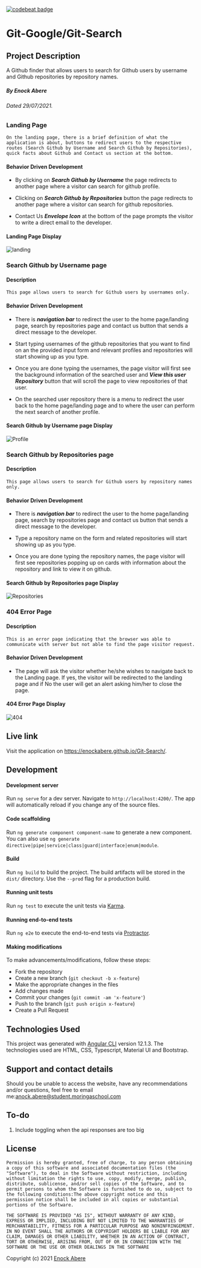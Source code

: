 [![codebeat badge](https://codebeat.co/badges/7bbb17b5-2cde-4108-aac0-eefcd439cf9f)](https://codebeat.co/projects/github-com-enockabere-git-search-master)

# Git-Google/Git-Search
## Project Description
A Github finder that allows users to search for Github users by username and Github repositories by repository names. 
##### By Enock Abere 

###### Dated 29/07/2021.

### Landing Page
    On the landing page, there is a brief definition of what the application is about, buttons to redirect users to the respective routes (Search Github by Username and Search Github by Repositories), quick facts about Github and Contact us section at the bottom. 

#### Behavior Driven Development
* By clicking on ***Search Github by Username*** the page redirects to another page where a visitor can search for github profile.

* Clicking on ***Search Github by Repositories*** button the page redirects to another page where a visitor can search for github repositories.

* Contact Us ***Envelope Icon*** at the bottom of the page prompts the visitor to write a direct email to the developer.

#### Landing Page Display

![landing](src/assets/md/lp.png)

### Search Github by Username page

#### Description
    This page allows users to search for Github users by usernames only.

#### Behavior Driven Development
* There is ***navigation bar*** to redirect the user to the home page/landing page, search by repositories page and contact us button that sends a direct message to the developer.

* Start typing usernames of the github repositories that you want to find on an the provided input form and relevant profiles and repositories will start showing up as you type.

* Once you are done typing the usernames, the page visitor will first see the background information of the searched user and ***View this user Repository*** button that will scroll the page to view repositories of that user.

* On the searched user repository there is a menu to redirect the user back to the home page/landing page and to where the user can perform the next search of another profile.

#### Search Github by Username page Display

![Profile](src/assets/md/pr.png)

### Search Github by Repositories page

#### Description
    This page allows users to search for Github users by repository names only.

#### Behavior Driven Development
* There is ***navigation bar*** to redirect the user to the home page/landing page, search by repositories page and contact us button that sends a direct message to the developer.

* Type a repository name on the form and related repositories will start showing up as you type.

* Once you are done typing the repository names, the page visitor will first see repositories popping up on cards with information about the repository and link to view it on github.

#### Search Github by Repositories page Display

![Repositories](src/assets/md/r.png)

### 404 Error Page

#### Description
    This is an error page indicating that the browser was able to communicate with server but not able to find the page visitor request.

#### Behavior Driven Development
* The page will ask the visitor whether he/she wishes to navigate back to the Landing page. If yes, the visitor will be redirected to the landing page and if No the user will get an alert asking him/her to close the page.

#### 404 Error Page Display

![404](src/assets/md/404.png)

## Live link
Visit the application on https://enockabere.github.io/Git-Search/.

## Development

#### Development server

Run `ng serve` for a dev server. Navigate to `http://localhost:4200/`. The app will automatically reload if you change any of the source files.

#### Code scaffolding

Run `ng generate component component-name` to generate a new component. You can also use `ng generate directive|pipe|service|class|guard|interface|enum|module`.

#### Build

Run `ng build` to build the project. The build artifacts will be stored in the `dist/` directory. Use the `--prod` flag for a production build.

#### Running unit tests

Run `ng test` to execute the unit tests via [Karma](https://karma-runner.github.io).

#### Running end-to-end tests

Run `ng e2e` to execute the end-to-end tests via [Protractor](http://www.protractortest.org/).

#### Making modifications

To make advancements/modifications, follow these steps:

- Fork the repository
- Create a new branch (`git checkout -b x-feature`)
- Make the appropriate changes in the files
- Add changes made
- Commit your changes (`git commit -am 'x-feature'`)
- Push to the branch (`git push origin x-feature`)
- Create a Pull Request 

## Technologies Used

This project was generated with [Angular CLI](https://github.com/angular/angular-cli) version 12.1.3.
The technologies used are HTML, CSS, Typescript, Material UI and Bootstrap.

## Support and contact details

Should you be unable to access the website, have any recommendations and/or questions, feel free to email me:[anock.abere@student.moringaschool.com](mailto:anock.abere@student.moringaschool.com)

## To-do
1. Include toggling when the api responses are too big

## License
    ​Permission is hereby granted, free of charge, to any person obtaining a copy of this software and associated documentation files (the "Software"), to deal in the Software without restriction, including without limitation the rights to use, copy, modify, merge, publish, distribute, sublicense, and/or sell copies of the Software, and to permit persons to whom the Software is furnished to do so, subject to the following conditions:​The above copyright notice and this permission notice shall be included in all copies or substantial portions of the Software.

    ​THE SOFTWARE IS PROVIDED "AS IS", WITHOUT WARRANTY OF ANY KIND, EXPRESS OR IMPLIED, INCLUDING BUT NOT LIMITED TO THE WARRANTIES OF MERCHANTABILITY, FITNESS FOR A PARTICULAR PURPOSE AND NONINFRINGEMENT. IN NO EVENT SHALL THE AUTHORS OR COPYRIGHT HOLDERS BE LIABLE FOR ANY CLAIM, DAMAGES OR OTHER LIABILITY, WHETHER IN AN ACTION OF CONTRACT, TORT OR OTHERWISE, ARISING FROM, OUT OF OR IN CONNECTION WITH THE SOFTWARE OR THE USE OR OTHER DEALINGS IN THE SOFTWARE

Copyright (c) 2021 [Enock Abere](https://github.com/enockabere)  

